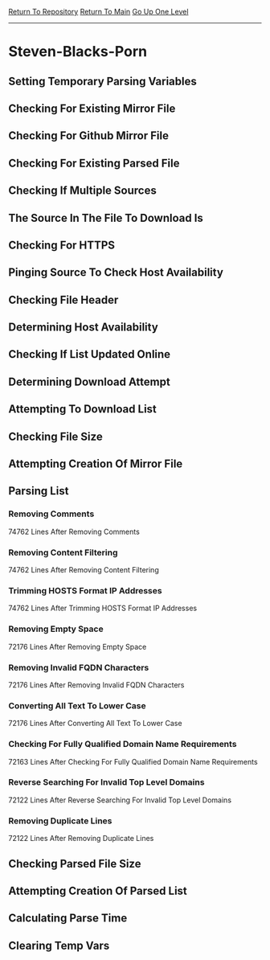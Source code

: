 [Return To Repository](https://github.com/deathbybandaid/piholeparser/)
[Return To Main](https://github.com/deathbybandaid/piholeparser/blob/master/RecentRunLogs/Mainlog.md)
[Go Up One Level](https://github.com/deathbybandaid/piholeparser/blob/master/RecentRunLogs/TopLevelScripts/30-Processing-External-Blacklists.md)
____________________________________
# Steven-Blacks-Porn
## Setting Temporary Parsing Variables
## Checking For Existing Mirror File
## Checking For Github Mirror File
## Checking For Existing Parsed File
## Checking If Multiple Sources
## The Source In The File To Download Is
## Checking For HTTPS
## Pinging Source To Check Host Availability
## Checking File Header
## Determining Host Availability
## Checking If List Updated Online
## Determining Download Attempt
## Attempting To Download List
## Checking File Size
## Attempting Creation Of Mirror File
## Parsing List
### Removing Comments
74762 Lines After Removing Comments
### Removing Content Filtering
74762 Lines After Removing Content Filtering
### Trimming HOSTS Format IP Addresses
74762 Lines After Trimming HOSTS Format IP Addresses
### Removing Empty Space
72176 Lines After Removing Empty Space
### Removing Invalid FQDN Characters
72176 Lines After Removing Invalid FQDN Characters
### Converting All Text To Lower Case
72176 Lines After Converting All Text To Lower Case
### Checking For Fully Qualified Domain Name Requirements
72163 Lines After Checking For Fully Qualified Domain Name Requirements
### Reverse Searching For Invalid Top Level Domains
72122 Lines After Reverse Searching For Invalid Top Level Domains
### Removing Duplicate Lines
72122 Lines After Removing Duplicate Lines
## Checking Parsed File Size
## Attempting Creation Of Parsed List
## Calculating Parse Time
## Clearing Temp Vars
